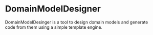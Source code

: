 # DomainModelDesigner
DomainModelDesinger is a tool to design domain models and generate code from them using a simple template engine.
